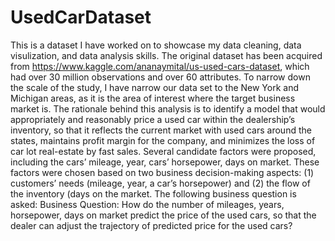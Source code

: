 # UsedCarDataset
This is a dataset I have worked on to showcase my data cleaning, data visulization, and data analysis skills.
The original dataset has been acquired from https://www.kaggle.com/ananaymital/us-used-cars-dataset, which had over 30 million observations and over 60 attributes. To narrow down the scale of the study, I have narrow our data set to the New York and Michigan areas, as it is the area of interest where the target business market is.
The rationale behind this analysis is to identify a model that would appropriately and reasonably price a used car within the dealership’s inventory, so that it reflects the current market with used cars around the states, maintains profit margin for the company, and minimizes the loss of car lot real-estate by fast sales. Several candidate factors were proposed, including the cars’ mileage, year, cars’ horsepower, days on market. These factors were chosen based on two business decision-making aspects: (1) customers’ needs (mileage, year, a car’s horsepower) and (2) the flow of the inventory (days on the market. The following business question is asked:
Business Question:
How do the number of mileages, years, horsepower, days on market predict the price of the used cars, so that the dealer can adjust the trajectory of predicted price for the used cars? 

